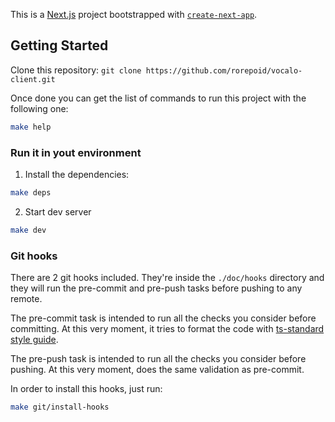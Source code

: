 This is a [Next.js](https://nextjs.org/) project bootstrapped with [`create-next-app`](https://github.com/vercel/next.js/tree/canary/packages/create-next-app).

## Getting Started

Clone this repository: `git clone https://github.com/rorepoid/vocalo-client.git`

Once done you can get the list of commands to run this project with the following one:

```bash
make help
```

### Run it in yout environment

1. Install the dependencies:

```bash
make deps
```

2. Start dev server

```bash
make dev
```

### Git hooks

There are 2 git hooks included. They're inside the `./doc/hooks` directory and they will run the pre-commit and pre-push tasks before pushing to any remote.

The pre-commit task is intended to run all the checks you consider before committing. At this very moment, it tries to format the code with [ts-standard style guide](https://github.com/standard/ts-standard).

The pre-push task is intended to run all the checks you consider before pushing. At this very moment, does the same validation as pre-commit.

In order to install this hooks, just run:

```bash
make git/install-hooks
```
